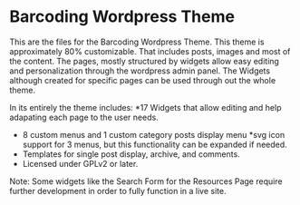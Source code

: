 Barcoding Wordpress Theme
===

This are the files for the Barcoding Wordpress Theme.
This theme is approximately 80% customizable. That includes posts, images and most of the content.
The pages, mostly structured by widgets allow easy editing and personalization through the wordpress admin panel.
The Widgets although created for specific pages can be used through out the whole theme.

In its entirely the theme includes:
*17 Widgets that allow editing and help adapating each page to the user needs.
* 8 custom menus and 1 custom category posts display menu
*svg icon support for  3 menus, but this functionality can be expanded if needed.
* Templates for single post display, archive,  and comments.
* Licensed under GPLv2 or later.

Note: Some widgets like the Search Form for the Resources Page require further development in order to fully function in a live site.